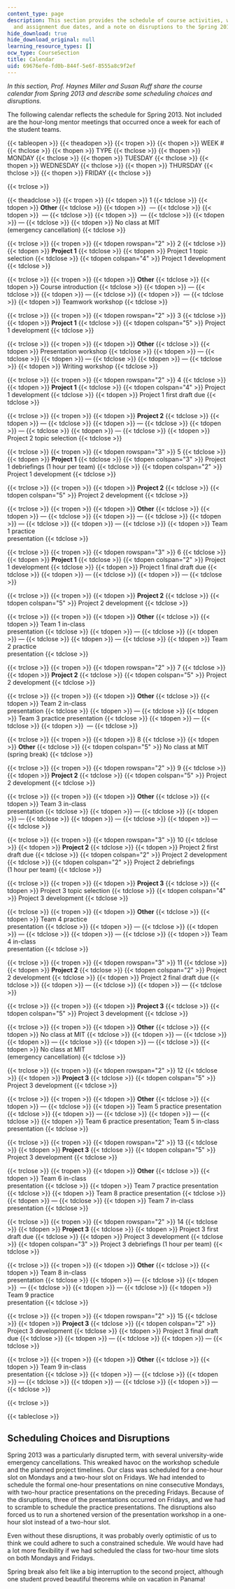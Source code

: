 ```yaml
---
content_type: page
description: This section provides the schedule of course activities, workshops, presentations,
  and assignment due dates, and a note on disruptions to the Spring 2013 schedule.
hide_download: true
hide_download_original: null
learning_resource_types: []
ocw_type: CourseSection
title: Calendar
uid: 69676efe-fd0b-844f-5e6f-8555a8c9f2ef
---
```


_In this section, Prof. Haynes Miller and Susan Ruff share the course calendar from Spring 2013 and describe some scheduling choices and disruptions._

The following calendar reflects the schedule for Spring 2013. Not included are the hour-long mentor meetings that occurred once a week for each of the student teams.

{{< tableopen >}}
{{< theadopen >}}
{{< tropen >}}
{{< thopen >}}
WEEK #
{{< thclose >}}
{{< thopen >}}
TYPE
{{< thclose >}}
{{< thopen >}}
MONDAY
{{< thclose >}}
{{< thopen >}}
TUESDAY
{{< thclose >}}
{{< thopen >}}
WEDNESDAY
{{< thclose >}}
{{< thopen >}}
THURSDAY
{{< thclose >}}
{{< thopen >}}
FRIDAY
{{< thclose >}}

{{< trclose >}}

{{< theadclose >}}
{{< tropen >}}
{{< tdopen >}}
1
{{< tdclose >}}
{{< tdopen >}}
**Other**
{{< tdclose >}}
{{< tdopen >}}
 —
{{< tdclose >}}
{{< tdopen >}}
 —
{{< tdclose >}}
{{< tdopen >}}
 —
{{< tdclose >}}
{{< tdopen >}}
—
{{< tdclose >}}
{{< tdopen >}}
No class at MIT  
(emergency cancellation)
{{< tdclose >}}

{{< trclose >}}
{{< tropen >}}
{{< tdopen rowspan="2" >}}
2
{{< tdclose >}}
{{< tdopen >}}
**Project 1**
{{< tdclose >}}
{{< tdopen >}}
Project 1 topic selection
{{< tdclose >}}
{{< tdopen colspan="4" >}}
Project 1 development
{{< tdclose >}}

{{< trclose >}}
{{< tropen >}}
{{< tdopen >}}
**Other**
{{< tdclose >}}
{{< tdopen >}}
Course introduction
{{< tdclose >}}
{{< tdopen >}}
—
{{< tdclose >}}
{{< tdopen >}}
—
{{< tdclose >}}
{{< tdopen >}}
 —
{{< tdclose >}}
{{< tdopen >}}
Teamwork workshop
{{< tdclose >}}

{{< trclose >}}
{{< tropen >}}
{{< tdopen rowspan="2" >}}
3
{{< tdclose >}}
{{< tdopen >}}
**Project 1**
{{< tdclose >}}
{{< tdopen colspan="5" >}}
Project 1 development
{{< tdclose >}}

{{< trclose >}}
{{< tropen >}}
{{< tdopen >}}
**Other**
{{< tdclose >}}
{{< tdopen >}}
Presentation workshop
{{< tdclose >}}
{{< tdopen >}}
—
{{< tdclose >}}
{{< tdopen >}}
—
{{< tdclose >}}
{{< tdopen >}}
—
{{< tdclose >}}
{{< tdopen >}}
Writing workshop
{{< tdclose >}}

{{< trclose >}}
{{< tropen >}}
{{< tdopen rowspan="2" >}}
4
{{< tdclose >}}
{{< tdopen >}}
**Project 1**
{{< tdclose >}}
{{< tdopen colspan="4" >}}
Project 1 development
{{< tdclose >}}
{{< tdopen >}}
Project 1 first draft due
{{< tdclose >}}

{{< trclose >}}
{{< tropen >}}
{{< tdopen >}}
**Project 2**
{{< tdclose >}}
{{< tdopen >}}
—
{{< tdclose >}}
{{< tdopen >}}
—
{{< tdclose >}}
{{< tdopen >}}
—
{{< tdclose >}}
{{< tdopen >}}
—
{{< tdclose >}}
{{< tdopen >}}
Project 2 topic selection
{{< tdclose >}}

{{< trclose >}}
{{< tropen >}}
{{< tdopen rowspan="3" >}}
5
{{< tdclose >}}
{{< tdopen >}}
**Project 1**
{{< tdclose >}}
{{< tdopen colspan="3" >}}
Project 1 debriefings (1 hour per team)
{{< tdclose >}}
{{< tdopen colspan="2" >}}
Project 1 development
{{< tdclose >}}

{{< trclose >}}
{{< tropen >}}
{{< tdopen >}}
**Project 2**
{{< tdclose >}}
{{< tdopen colspan="5" >}}
Project 2 development
{{< tdclose >}}

{{< trclose >}}
{{< tropen >}}
{{< tdopen >}}
**Other**
{{< tdclose >}}
{{< tdopen >}}
—
{{< tdclose >}}
{{< tdopen >}}
—
{{< tdclose >}}
{{< tdopen >}}
—
{{< tdclose >}}
{{< tdopen >}}
—
{{< tdclose >}}
{{< tdopen >}}
Team 1 practice  
presentation
{{< tdclose >}}

{{< trclose >}}
{{< tropen >}}
{{< tdopen rowspan="3" >}}
6
{{< tdclose >}}
{{< tdopen >}}
**Project 1**
{{< tdclose >}}
{{< tdopen colspan="2" >}}
Project 1 development
{{< tdclose >}}
{{< tdopen >}}
Project 1 final draft due
{{< tdclose >}}
{{< tdopen >}}
—
{{< tdclose >}}
{{< tdopen >}}
—
{{< tdclose >}}

{{< trclose >}}
{{< tropen >}}
{{< tdopen >}}
**Project 2**
{{< tdclose >}}
{{< tdopen colspan="5" >}}
Project 2 development
{{< tdclose >}}

{{< trclose >}}
{{< tropen >}}
{{< tdopen >}}
**Other**
{{< tdclose >}}
{{< tdopen >}}
Team 1 in-class  
presentation
{{< tdclose >}}
{{< tdopen >}}
—
{{< tdclose >}}
{{< tdopen >}}
—
{{< tdclose >}}
{{< tdopen >}}
—
{{< tdclose >}}
{{< tdopen >}}
Team 2 practice  
presentation
{{< tdclose >}}

{{< trclose >}}
{{< tropen >}}
{{< tdopen rowspan="2" >}}
7
{{< tdclose >}}
{{< tdopen >}}
**Project 2**
{{< tdclose >}}
{{< tdopen colspan="5" >}}
Project 2 development
{{< tdclose >}}

{{< trclose >}}
{{< tropen >}}
{{< tdopen >}}
**Other**
{{< tdclose >}}
{{< tdopen >}}
Team 2 in-class  
presentation
{{< tdclose >}}
{{< tdopen >}}
—
{{< tdclose >}}
{{< tdopen >}}
Team 3 practice presentation
{{< tdclose >}}
{{< tdopen >}}
—
{{< tdclose >}}
{{< tdopen >}}
 —
{{< tdclose >}}

{{< trclose >}}
{{< tropen >}}
{{< tdopen >}}
8
{{< tdclose >}}
{{< tdopen >}}
**Other**
{{< tdclose >}}
{{< tdopen colspan="5" >}}
No class at MIT (spring break)
{{< tdclose >}}

{{< trclose >}}
{{< tropen >}}
{{< tdopen rowspan="2" >}}
9
{{< tdclose >}}
{{< tdopen >}}
**Project 2**
{{< tdclose >}}
{{< tdopen colspan="5" >}}
Project 2 development
{{< tdclose >}}

{{< trclose >}}
{{< tropen >}}
{{< tdopen >}}
**Other**
{{< tdclose >}}
{{< tdopen >}}
Team 3 in-class  
presentation
{{< tdclose >}}
{{< tdopen >}}
—
{{< tdclose >}}
{{< tdopen >}}
—
{{< tdclose >}}
{{< tdopen >}}
—
{{< tdclose >}}
{{< tdopen >}}
—
{{< tdclose >}}

{{< trclose >}}
{{< tropen >}}
{{< tdopen rowspan="3" >}}
10
{{< tdclose >}}
{{< tdopen >}}
**Project 2**
{{< tdclose >}}
{{< tdopen >}}
Project 2 first draft due
{{< tdclose >}}
{{< tdopen colspan="2" >}}
Project 2 development
{{< tdclose >}}
{{< tdopen colspan="2" >}}
Project 2 debriefings  
(1 hour per team)
{{< tdclose >}}

{{< trclose >}}
{{< tropen >}}
{{< tdopen >}}
**Project 3**
{{< tdclose >}}
{{< tdopen >}}
Project 3 topic selection
{{< tdclose >}}
{{< tdopen colspan="4" >}}
Project 3 development
{{< tdclose >}}

{{< trclose >}}
{{< tropen >}}
{{< tdopen >}}
**Other**
{{< tdclose >}}
{{< tdopen >}}
Team 4 practice  
presentation
{{< tdclose >}}
{{< tdopen >}}
—
{{< tdclose >}}
{{< tdopen >}}
—
{{< tdclose >}}
{{< tdopen >}}
—
{{< tdclose >}}
{{< tdopen >}}
Team 4 in-class  
presentation
{{< tdclose >}}

{{< trclose >}}
{{< tropen >}}
{{< tdopen rowspan="3" >}}
11
{{< tdclose >}}
{{< tdopen >}}
**Project 2**
{{< tdclose >}}
{{< tdopen colspan="2" >}}
Project 2 development
{{< tdclose >}}
{{< tdopen >}}
Project 2 final draft due
{{< tdclose >}}
{{< tdopen >}}
—
{{< tdclose >}}
{{< tdopen >}}
—
{{< tdclose >}}

{{< trclose >}}
{{< tropen >}}
{{< tdopen >}}
**Project 3**
{{< tdclose >}}
{{< tdopen colspan="5" >}}
Project 3 development
{{< tdclose >}}

{{< trclose >}}
{{< tropen >}}
{{< tdopen >}}
**Other**
{{< tdclose >}}
{{< tdopen >}}
No class at MIT
{{< tdclose >}}
{{< tdopen >}}
—
{{< tdclose >}}
{{< tdopen >}}
—
{{< tdclose >}}
{{< tdopen >}}
—
{{< tdclose >}}
{{< tdopen >}}
No class at MIT  
(emergency cancellation)
{{< tdclose >}}

{{< trclose >}}
{{< tropen >}}
{{< tdopen rowspan="2" >}}
12
{{< tdclose >}}
{{< tdopen >}}
**Project 3**
{{< tdclose >}}
{{< tdopen colspan="5" >}}
Project 3 development
{{< tdclose >}}

{{< trclose >}}
{{< tropen >}}
{{< tdopen >}}
**Other**
{{< tdclose >}}
{{< tdopen >}}
—
{{< tdclose >}}
{{< tdopen >}}
Team 5 practice presentation
{{< tdclose >}}
{{< tdopen >}}
—
{{< tdclose >}}
{{< tdopen >}}
—
{{< tdclose >}}
{{< tdopen >}}
Team 6 practice presentation; Team 5 in-class presentation
{{< tdclose >}}

{{< trclose >}}
{{< tropen >}}
{{< tdopen rowspan="2" >}}
13
{{< tdclose >}}
{{< tdopen >}}
**Project 3**
{{< tdclose >}}
{{< tdopen colspan="5" >}}
Project 3 development
{{< tdclose >}}

{{< trclose >}}
{{< tropen >}}
{{< tdopen >}}
**Other**
{{< tdclose >}}
{{< tdopen >}}
Team 6 in-class  
presentation
{{< tdclose >}}
{{< tdopen >}}
Team 7 practice presentation
{{< tdclose >}}
{{< tdopen >}}
Team 8 practice presentation
{{< tdclose >}}
{{< tdopen >}}
—
{{< tdclose >}}
{{< tdopen >}}
Team 7 in-class  
presentation
{{< tdclose >}}

{{< trclose >}}
{{< tropen >}}
{{< tdopen rowspan="2" >}}
14
{{< tdclose >}}
{{< tdopen >}}
**Project 3**
{{< tdclose >}}
{{< tdopen >}}
Project 3 first draft due
{{< tdclose >}}
{{< tdopen >}}
Project 3 development
{{< tdclose >}}
{{< tdopen colspan="3" >}}
Project 3 debriefings (1 hour per team)
{{< tdclose >}}

{{< trclose >}}
{{< tropen >}}
{{< tdopen >}}
**Other**
{{< tdclose >}}
{{< tdopen >}}
Team 8 in-class  
presentation
{{< tdclose >}}
{{< tdopen >}}
—
{{< tdclose >}}
{{< tdopen >}}
 —
{{< tdclose >}}
{{< tdopen >}}
—
{{< tdclose >}}
{{< tdopen >}}
Team 9 practice  
presentation
{{< tdclose >}}

{{< trclose >}}
{{< tropen >}}
{{< tdopen rowspan="2" >}}
15
{{< tdclose >}}
{{< tdopen >}}
**Project 3**
{{< tdclose >}}
{{< tdopen colspan="2" >}}
Project 3 development
{{< tdclose >}}
{{< tdopen >}}
Project 3 final draft due
{{< tdclose >}}
{{< tdopen >}}
—
{{< tdclose >}}
{{< tdopen >}}
—
{{< tdclose >}}

{{< trclose >}}
{{< tropen >}}
{{< tdopen >}}
**Other**
{{< tdclose >}}
{{< tdopen >}}
Team 9 in-class  
presentation
{{< tdclose >}}
{{< tdopen >}}
—
{{< tdclose >}}
{{< tdopen >}}
—
{{< tdclose >}}
{{< tdopen >}}
—
{{< tdclose >}}
{{< tdopen >}}
—
{{< tdclose >}}

{{< trclose >}}

{{< tableclose >}}

Scheduling Choices and Disruptions
----------------------------------

Spring 2013 was a particularly disrupted term, with several university-wide emergency cancellations. This wreaked havoc on the workshop schedule and the planned project timelines. Our class was scheduled for a one-hour slot on Mondays and a two-hour slot on Fridays. We had intended to schedule the formal one-hour presentations on nine consecutive Mondays, with two-hour practice presentations on the preceding Fridays. Because of the disruptions, three of the presentations occurred on Fridays, and we had to scramble to schedule the practice presentations. The disruptions also forced us to run a shortened version of the presentation workshop in a one-hour slot instead of a two-hour slot.

Even without these disruptions, it was probably overly optimistic of us to think we could adhere to such a constrained schedule. We would have had a lot more flexibility if we had scheduled the class for two-hour time slots on both Mondays and Fridays.

Spring break also felt like a big interruption to the second project, although one student proved beautiful theorems while on vacation in Panama!